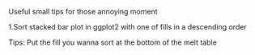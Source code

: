 Useful small tips for those annoying moment

1.Sort stacked bar plot in ggplot2 with one of fills in a descending order

Tips: Put the fill you wanna sort at the bottom of the melt table

